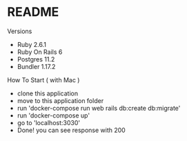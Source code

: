# README

Versions

- Ruby 2.6.1
- Ruby On Rails 6
- Postgres 11.2
- Bundler 1.17.2

How To Start ( with Mac )

- clone this application
- move to this application folder
- run 'docker-compose run web rails db:create db:migrate'
- run 'docker-compose up'
- go to 'localhost:3030'
- Done! you can see response with 200
